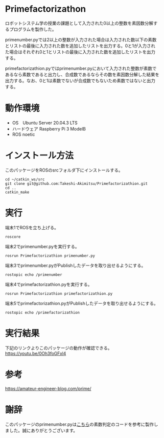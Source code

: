 # Primefactorizathon
ロボットシステム学の授業の課題として入力された0以上の整数を素因数分解するプログラムを製作した。  
  
primenumber.pyでは2以上の整数が入力された場合は入力された数以下の素数とリストの最後に入力された数を追加したリストを出力する。0と1が入力された場合はそれぞれ0と1とリストの最後に入力された数を追加したリストを出力する。  
  
primefactorizathion.pyではprimenumber.pyにおいて入力された整数が素数であるなら素数であると出力し、合成数であるならその数を素因数分解した結果を出力する。なお、0と1は素数でないが合成数でもないため素数ではないと出力する。

# 動作環境
 - OS　Ubuntu Server 20.04.3 LTS
- ハードウェア Raspberry Pi 3 ModelB
- ROS noetic
  
# インストール方法
このパッケージをROSのsrcフォルダ下にインストールする。
```
cd ~/catkin_ws/src
git clone git@github.com:Takeshi-Akimitsu/Primefactorizathion.git
cd ..
catkin_make  
```

# 実行
端末1でROSを立ち上げる。
```
roscore
```
端末2でprimenumber.pyを実行する。
```
rosrun Primefactorizathion primenumber.py
```
端末3でprimenumber.pyがPublishしたデータを取り出せるようにする。
```
rostopic echo /primenumber
```
端末4でprimefactorizathion.pyを実行する。
```
rosrun Primefactorizathion primefactorizathion.py
```
端末5でprimefactorizathion.pyがPublishしたデータを取り出せるようにする。
```
rostopic echo /primefactorizathion
```

# 実行結果
下記のリンクよりこのパッケージの動作が確認できる。  
https://youtu.be/0Oh3foGFxl4

# 参考
https://amateur-engineer-blog.com/prime/

# 謝辞
このパッケージのprimenumber.pyは[こちら](https://amateur-engineer-blog.com/prime/)の素数判定のコードを参考に製作しました。誠にありがとうございます。
